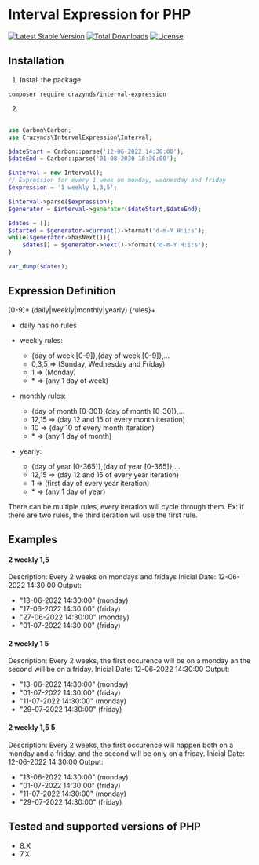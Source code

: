 # Interval Expression for PHP

[![Latest Stable Version](http://poser.pugx.org/crazynds/interval-expression/v)](https://packagist.org/packages/crazynds/interval-expression) 
[![Total Downloads](http://poser.pugx.org/crazynds/interval-expression/downloads)](https://packagist.org/packages/crazynds/interval-expression) 
[![License](http://poser.pugx.org/crazynds/interval-expression/license)](https://packagist.org/packages/crazynds/interval-expression) 



## Installation

1.  Install the package

```shell
composer require crazynds/interval-expression
```

2. 

``` php

use Carbon\Carbon;
use Crazynds\IntervalExpression\Interval;

$dateStart = Carbon::parse('12-06-2022 14:30:00');
$dateEnd = Carbon::parse('01-08-2030 18:30:00');

$interval = new Interval();
// Expression for every 1 week on monday, wednesday and friday
$expression = '1 weekly 1,3,5';

$interval->parse($expression);
$generator = $interval->generator($dateStart,$dateEnd);

$dates = [];
$started = $generator->current()->format('d-m-Y H:i:s');
while($generator->hasNext()){
    $dates[] = $generator->next()->format('d-m-Y H:i:s');
}

var_dump($dates);

```

## Expression Definition

[0-9]* (daily|weekly|monthly|yearly) {rules}+

- daily has no rules

- weekly rules:
   * {day of week [0-9]},{day of week [0-9]},...
   * 0,3,5 => (Sunday, Wednesday and Friday)
   * 1 => (Monday)
   * \* => (any 1 day of week)

- monthly rules:
   * {day of month [0-30]},{day of month [0-30]},...
   * 12,15 => (day 12 and 15 of every month iteration)
   * 10 => (day 10 of every month iteration)
   * \* => (any 1 day of month)

- yearly:
   * {day of year [0-365]},{day of year [0-365]},...
   * 12,15 => (day 12 and 15 of every year iteration)
   * 1 => (first day of every year iteration)
   * \* => (any 1 day of year)

There can be multiple rules, every iteration will cycle through them. Ex: if there are two rules, the third iteration will use the first rule.

## Examples

#### 2 weekly 1,5
Description: Every 2 weeks on mondays and fridays
Inicial Date: 12-06-2022 14:30:00 
Output:
- "13-06-2022 14:30:00" (monday) 
- "17-06-2022 14:30:00" (friday)
- "27-06-2022 14:30:00" (monday)
- "01-07-2022 14:30:00" (friday)


#### 2 weekly 1 5
Description: Every 2 weeks, the first occurence will be on a monday an the second will be on a friday.
Inicial Date: 12-06-2022 14:30:00 
Output:
- "13-06-2022 14:30:00" (monday) 
- "01-07-2022 14:30:00" (friday)
- "11-07-2022 14:30:00" (monday) 
- "29-07-2022 14:30:00" (friday)


#### 2 weekly 1,5 5
Description: Every 2 weeks, the first occurence will happen both on a monday and a friday, and the second will be only on a friday.
Inicial Date: 12-06-2022 14:30:00 
Output:
- "13-06-2022 14:30:00" (monday) 
- "01-07-2022 14:30:00" (friday)
- "11-07-2022 14:30:00" (monday) 
- "29-07-2022 14:30:00" (friday)






## Tested and supported versions of PHP

- 8.X
- 7.X
